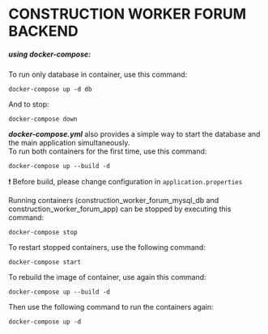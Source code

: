 # CONSTRUCTION WORKER FORUM BACKEND

##### using docker-compose:

To run only database in container, use this command:

```
docker-compose up -d db
```

And to stop:

```
docker-compose down
```

_**docker-compose.yml**_ also provides a simple way to start the database and the main application simultaneously.<br>
To run both containers for the first time, use this command:

```
docker-compose up --build -d
```

:heavy_exclamation_mark: Before build, please change configuration in `application.properties`<br>

Running containers (construction_worker_forum_mysql_db and construction_worker_forum_app) can be stopped by executing
this command:

```
docker-compose stop
```

To restart stopped containers, use the following command:

```
docker-compose start
```

To rebuild the image of container, use again this command:

```
docker-compose up --build -d
```

Then use the following command to run the containers again:

```
docker-compose up -d
```
